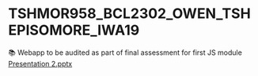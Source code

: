# TSHMOR958_BCL2302_OWEN_TSHEPISOMORE_IWA19
📚 Webapp to be audited as part of final assessment for first JS module
[Presentation 2.pptx](https://github.com/TshepiMore/TSHMOR958_BCL2302_OWEN_TSHEPISOMORE_IWA19/files/11440088/Presentation.2.pptx)
